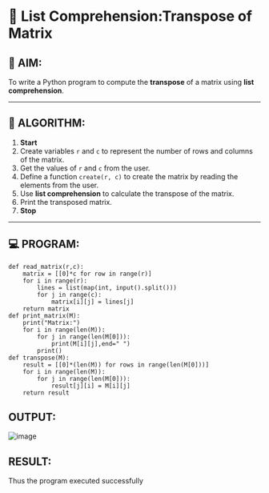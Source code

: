 # 🧮 List Comprehension:Transpose of Matrix 

## 🎯 AIM:
To write a Python program to compute the **transpose** of a matrix using **list comprehension**.

---

## 🧠 ALGORITHM:

1. **Start**
2. Create variables `r` and `c` to represent the number of rows and columns of the matrix.
3. Get the values of `r` and `c` from the user.
4. Define a function `create(r, c)` to create the matrix by reading the elements from the user.
5. Use **list comprehension** to calculate the transpose of the matrix.
6. Print the transposed matrix.
7. **Stop**

---

## 💻 PROGRAM:
```
def read_matrix(r,c):
    matrix = [[0]*c for row in range(r)]
    for i in range(r):
        lines = list(map(int, input().split()))
        for j in range(c):
            matrix[i][j] = lines[j]
    return matrix
def print_matrix(M):
    print("Matrix:")
    for i in range(len(M)):
        for j in range(len(M[0])):
            print(M[i][j],end=" ")
        print()
def transpose(M):
    result = [[0]*(len(M)) for rows in range(len(M[0]))]
    for i in range(len(M)):
        for j in range(len(M[0])):
            result[j][i] = M[i][j]
    return result
```

## OUTPUT:
![image](https://github.com/user-attachments/assets/234862d9-aaec-4674-9a0d-7438f3e4139f)


## RESULT:
Thus the program executed successfully
